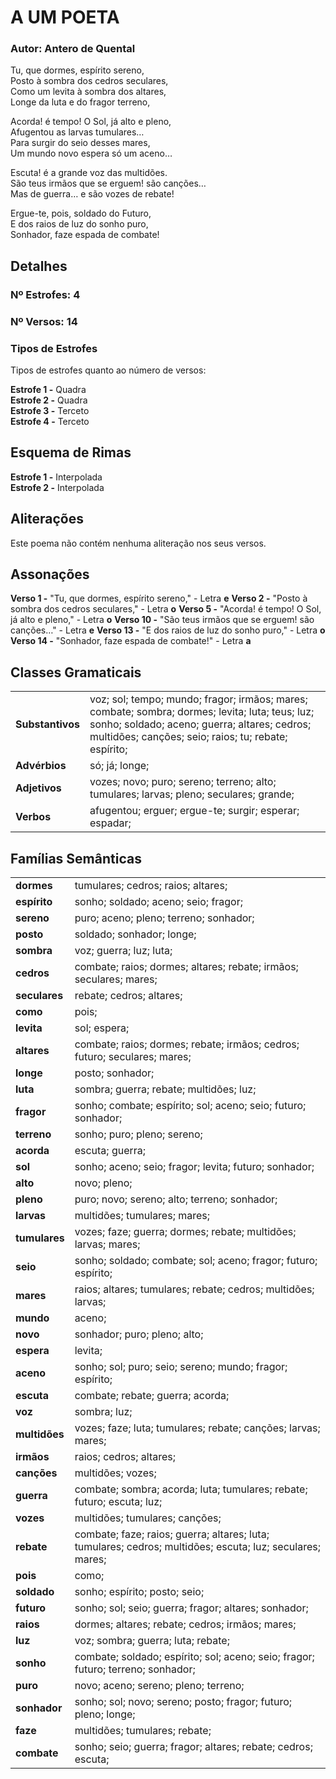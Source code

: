 # A UM POETA
### Autor: Antero de Quental
Tu, que dormes, espírito sereno,  
Posto à sombra dos cedros seculares,  
Como um levita à sombra dos altares,  
Longe da luta e do fragor terreno,  


Acorda! é tempo! O Sol, já alto e pleno,  
Afugentou as larvas tumulares…  
Para surgir do seio desses mares,  
Um mundo novo espera só um aceno…  


Escuta! é a grande voz das multidões.  
São teus irmãos que se erguem! são canções…  
Mas de guerra… e são vozes de rebate!  


Ergue-te, pois, soldado do Futuro,  
E dos raios de luz do sonho puro,  
Sonhador, faze espada de combate!  



## Detalhes
### Nº Estrofes: 4
### Nº Versos: 14
### Tipos de Estrofes
Tipos de estrofes quanto ao número de versos:

**Estrofe 1 -** Quadra  
**Estrofe 2 -** Quadra  
**Estrofe 3 -** Terceto  
**Estrofe 4 -** Terceto  
## Esquema de Rimas
**Estrofe 1 -** Interpolada  
**Estrofe 2 -** Interpolada  
## Aliterações
Este poema não contém nenhuma aliteração nos seus versos.
## Assonações
**Verso 1 -** "Tu, que dormes, espírito sereno," - Letra **e**
**Verso 2 -** "Posto à sombra dos cedros seculares," - Letra **o**
**Verso 5 -** "Acorda! é tempo! O Sol, já alto e pleno," - Letra **o**
**Verso 10 -** "São teus irmãos que se erguem! são canções…" - Letra **e**
**Verso 13 -** "E dos raios de luz do sonho puro," - Letra **o**
**Verso 14 -** "Sonhador, faze espada de combate!" - Letra **a**
## Classes Gramaticais

|   |   |
|---|---|
| **Substantivos** | voz; sol; tempo; mundo; fragor; irmãos; mares; combate; sombra; dormes; levita; luta; teus; luz; sonho; soldado; aceno; guerra; altares; cedros; multidões; canções; seio; raios; tu; rebate; espírito; |
| **Advérbios**    | só; já; longe; |
| **Adjetivos**    | vozes; novo; puro; sereno; terreno; alto; tumulares; larvas; pleno; seculares; grande; |
| **Verbos**       | afugentou; erguer; ergue-te; surgir; esperar; espadar; |
## Famílias Semânticas

|   |   |
|---|---|
| **dormes**    | tumulares; cedros; raios; altares; |
| **espírito**    | sonho; soldado; aceno; seio; fragor; |
| **sereno**    | puro; aceno; pleno; terreno; sonhador; |
| **posto**    | soldado; sonhador; longe; |
| **sombra**    | voz; guerra; luz; luta; |
| **cedros**    | combate; raios; dormes; altares; rebate; irmãos; seculares; mares; |
| **seculares**    | rebate; cedros; altares; |
| **como**    | pois; |
| **levita**    | sol; espera; |
| **altares**    | combate; raios; dormes; rebate; irmãos; cedros; futuro; seculares; mares; |
| **longe**    | posto; sonhador; |
| **luta**    | sombra; guerra; rebate; multidões; luz; |
| **fragor**    | sonho; combate; espírito; sol; aceno; seio; futuro; sonhador; |
| **terreno**    | sonho; puro; pleno; sereno; |
| **acorda**    | escuta; guerra; |
| **sol**    | sonho; aceno; seio; fragor; levita; futuro; sonhador; |
| **alto**    | novo; pleno; |
| **pleno**    | puro; novo; sereno; alto; terreno; sonhador; |
| **larvas**    | multidões; tumulares; mares; |
| **tumulares**    | vozes; faze; guerra; dormes; rebate; multidões; larvas; mares; |
| **seio**    | sonho; soldado; combate; sol; aceno; fragor; futuro; espírito; |
| **mares**    | raios; altares; tumulares; rebate; cedros; multidões; larvas; |
| **mundo**    | aceno; |
| **novo**    | sonhador; puro; pleno; alto; |
| **espera**    | levita; |
| **aceno**    | sonho; sol; puro; seio; sereno; mundo; fragor; espírito; |
| **escuta**    | combate; rebate; guerra; acorda; |
| **voz**    | sombra; luz; |
| **multidões**    | vozes; faze; luta; tumulares; rebate; canções; larvas; mares; |
| **irmãos**    | raios; cedros; altares; |
| **canções**    | multidões; vozes; |
| **guerra**    | combate; sombra; acorda; luta; tumulares; rebate; futuro; escuta; luz; |
| **vozes**    | multidões; tumulares; canções; |
| **rebate**    | combate; faze; raios; guerra; altares; luta; tumulares; cedros; multidões; escuta; luz; seculares; mares; |
| **pois**    | como; |
| **soldado**    | sonho; espírito; posto; seio; |
| **futuro**    | sonho; sol; seio; guerra; fragor; altares; sonhador; |
| **raios**    | dormes; altares; rebate; cedros; irmãos; mares; |
| **luz**    | voz; sombra; guerra; luta; rebate; |
| **sonho**    | combate; soldado; espírito; sol; aceno; seio; fragor; futuro; terreno; sonhador; |
| **puro**    | novo; aceno; sereno; pleno; terreno; |
| **sonhador**    | sonho; sol; novo; sereno; posto; fragor; futuro; pleno; longe; |
| **faze**    | multidões; tumulares; rebate; |
| **combate**    | sonho; seio; guerra; fragor; altares; rebate; cedros; escuta; |